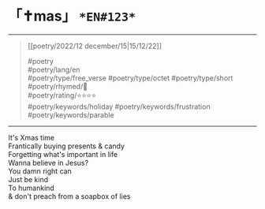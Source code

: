 # &#12300;✝mas&#12301; `*EN#123*`

---

>  [[poetry/2022/12 december/15|15/12/22]]  
>  
> #poetry  
> #poetry/lang/en  
> #poetry/type/free_verse #poetry/type/octet #poetry/type/short  
> #poetry/rhymed/🔴  
> #poetry/rating/⭐⭐⭐⭐  
> #poetry/keywords/holiday #poetry/keywords/frustration #poetry/keywords/parable  

---

It's Xmas time  
Frantically buying presents & candy  
Forgetting what's important in life  
Wanna believe in Jesus?  
You damn right can  
Just be kind  
To humankind  
& don't preach from a soapbox of lies  

